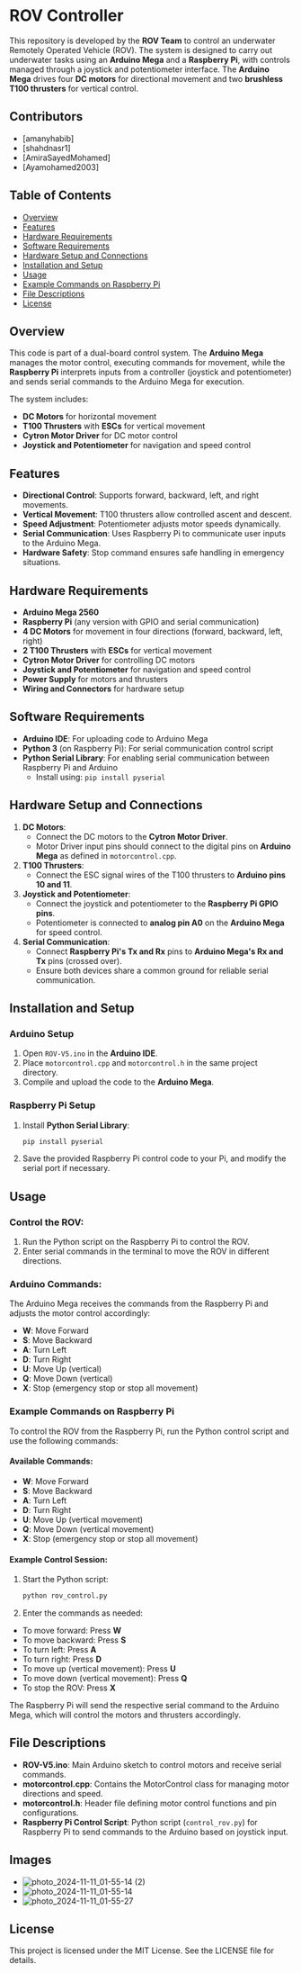 # ROV Controller

This repository is developed by the **ROV Team** to control an underwater Remotely Operated Vehicle (ROV). 
The system is designed to carry out underwater tasks using an **Arduino Mega** and a **Raspberry Pi**,
with controls managed through a joystick and potentiometer interface.
The **Arduino Mega** drives four **DC motors** for directional movement and
two **brushless T100 thrusters** for vertical control.

## Contributors
- [amanyhabib]
- [shahdnasr1]
- [AmiraSayedMohamed]
- [Ayamohamed2003]

## Table of Contents
- [Overview](#overview)
- [Features](#features)
- [Hardware Requirements](#hardware-requirements)
- [Software Requirements](#software-requirements)
- [Hardware Setup and Connections](#hardware-setup-and-connections)
- [Installation and Setup](#installation-and-setup)
- [Usage](#usage)
- [Example Commands on Raspberry Pi](#example-commands-on-raspberry-pi)
- [File Descriptions](#file-descriptions)
- [License](#license)

## Overview
This code is part of a dual-board control system. The **Arduino Mega** manages the motor control,
executing commands for movement, while the **Raspberry Pi** interprets inputs from a controller
(joystick and potentiometer) and sends serial commands to the Arduino Mega for execution. 

The system includes:
- **DC Motors** for horizontal movement
- **T100 Thrusters** with **ESCs** for vertical movement
- **Cytron Motor Driver** for DC motor control
- **Joystick and Potentiometer** for navigation and speed control

## Features
- **Directional Control**: Supports forward, backward, left, and right movements.
- **Vertical Movement**: T100 thrusters allow controlled ascent and descent.
- **Speed Adjustment**: Potentiometer adjusts motor speeds dynamically.
- **Serial Communication**: Uses Raspberry Pi to communicate user inputs to the Arduino Mega.
- **Hardware Safety**: Stop command ensures safe handling in emergency situations.

## Hardware Requirements
- **Arduino Mega 2560**
- **Raspberry Pi** (any version with GPIO and serial communication)
- **4 DC Motors** for movement in four directions (forward, backward, left, right)
- **2 T100 Thrusters** with **ESCs** for vertical movement
- **Cytron Motor Driver** for controlling DC motors
- **Joystick and Potentiometer** for navigation and speed control
- **Power Supply** for motors and thrusters
- **Wiring and Connectors** for hardware setup

## Software Requirements
- **Arduino IDE**: For uploading code to Arduino Mega
- **Python 3** (on Raspberry Pi): For serial communication control script
- **Python Serial Library**: For enabling serial communication between Raspberry Pi and Arduino
  - Install using: `pip install pyserial`

## Hardware Setup and Connections
1. **DC Motors**:
   - Connect the DC motors to the **Cytron Motor Driver**.
   - Motor Driver input pins should connect to the digital pins on **Arduino Mega** as defined in `motorcontrol.cpp`.
2. **T100 Thrusters**:
   - Connect the ESC signal wires of the T100 thrusters to **Arduino pins 10 and 11**.
3. **Joystick and Potentiometer**:
   - Connect the joystick and potentiometer to the **Raspberry Pi GPIO pins**.
   - Potentiometer is connected to **analog pin A0** on the **Arduino Mega** for speed control.
4. **Serial Communication**:
   - Connect **Raspberry Pi's Tx and Rx** pins to **Arduino Mega's Rx and Tx** pins (crossed over).
   - Ensure both devices share a common ground for reliable serial communication.

## Installation and Setup

### Arduino Setup
1. Open `ROV-V5.ino` in the **Arduino IDE**.
2. Place `motorcontrol.cpp` and `motorcontrol.h` in the same project directory.
3. Compile and upload the code to the **Arduino Mega**.

### Raspberry Pi Setup
1. Install **Python Serial Library**:
   ```bash
   pip install pyserial
2. Save the provided Raspberry Pi control code to your Pi, and modify the serial port if necessary.

## Usage

### Control the ROV:

1. Run the Python script on the Raspberry Pi to control the ROV.
2. Enter serial commands in the terminal to move the ROV in different directions.

### Arduino Commands:

The Arduino Mega receives the commands from the Raspberry Pi and adjusts the motor control accordingly:

- **W**: Move Forward
- **S**: Move Backward
- **A**: Turn Left
- **D**: Turn Right
- **U**: Move Up (vertical)
- **Q**: Move Down (vertical)
- **X**: Stop (emergency stop or stop all movement)

### Example Commands on Raspberry Pi

To control the ROV from the Raspberry Pi, run the Python control script and use the following commands:

#### Available Commands:
- **W**: Move Forward
- **S**: Move Backward
- **A**: Turn Left
- **D**: Turn Right
- **U**: Move Up (vertical movement)
- **Q**: Move Down (vertical movement)
- **X**: Stop (emergency stop or stop all movement)

#### Example Control Session:
1. Start the Python script:
    ```bash
    python rov_control.py
    ```
2. Enter the commands as needed:

- To move forward: Press **W**
- To move backward: Press **S**
- To turn left: Press **A**
- To turn right: Press **D**
- To move up (vertical movement): Press **U**
- To move down (vertical movement): Press **Q**
- To stop the ROV: Press **X**

The Raspberry Pi will send the respective serial command to the Arduino Mega, which will control the motors and thrusters accordingly.

## File Descriptions

- **ROV-V5.ino**: Main Arduino sketch to control motors and receive serial commands.
- **motorcontrol.cpp**: Contains the MotorControl class for managing motor directions and speed.
- **motorcontrol.h**: Header file defining motor control functions and pin configurations.
- **Raspberry Pi Control Script**: Python script (`control_rov.py`) for Raspberry Pi to send commands to the Arduino based on joystick input.
## Images 
- ![photo_2024-11-11_01-55-14 (2)](https://github.com/user-attachments/assets/bdee8922-2029-4fb4-931d-a7cfb57ce365)
- ![photo_2024-11-11_01-55-14](https://github.com/user-attachments/assets/d1aed06f-c011-48d3-8df9-8c72e4879c47)
- ![photo_2024-11-11_01-55-27](https://github.com/user-attachments/assets/a269be48-540f-45b8-9d43-ac4782b70b99)

## License

This project is licensed under the MIT License. See the LICENSE file for details.
